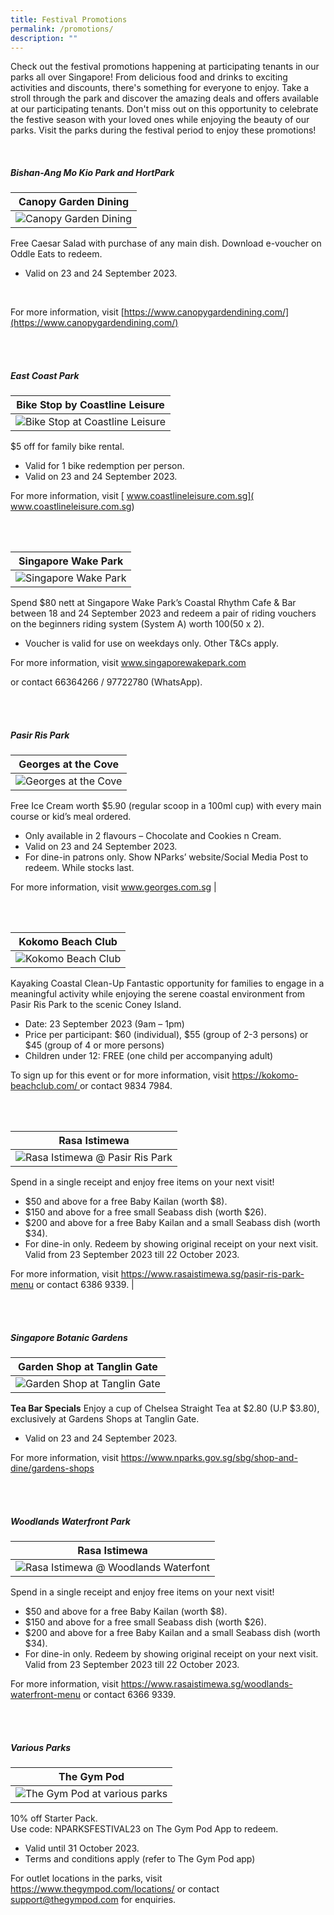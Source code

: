 ```yaml
---
title: Festival Promotions
permalink: /promotions/
description: ""
---
```

Check out the festival promotions happening at participating tenants in our parks all over Singapore! From delicious food and drinks to exciting activities and discounts, there's something for everyone to enjoy. Take a stroll through the park and discover the amazing deals and offers available at our participating tenants. Don't miss out on this opportunity to celebrate the festive season with your loved ones while enjoying the beauty of our parks. Visit the parks during the festival period to enjoy these promotions!

<br>

##### Bishan-Ang Mo Kio Park and HortPark

| Canopy Garden Dining |
| -------- |
|![Canopy Garden Dining](/images/canopy%20garden%20dining.jpg)


Free Caesar Salad with purchase of any main dish. Download e-voucher on Oddle Eats to redeem. 
* Valid on 23 and 24 September 2023. 
<br>

For more information, visit [https://www.canopygardendining.com/](https://www.canopygardendining.com/)

<br>
<br>


##### East Coast Park

| Bike Stop by Coastline Leisure |
| -------- |
|![Bike Stop at Coastline Leisure](/images/coastline%20leisure.jpg)

$5 off for family bike rental.  
* Valid for 1 bike redemption per person. 
* Valid on 23 and 24 September 2023. 

For more information, visit [ www.coastlineleisure.com.sg]( www.coastlineleisure.com.sg)

<br>
<br>



| Singapore Wake Park |
| -------- |
|![Singapore Wake Park](/images/singapore%20wake%20park.jpg)

Spend $80 nett at Singapore Wake Park’s Coastal Rhythm Cafe &amp; Bar between 18 and 24 September 2023 and redeem a pair of riding vouchers on the beginners riding system (System A) worth $100 ($50 x 2). 
* Voucher is valid for use on weekdays only. Other T&amp;Cs apply.  

For more information, visit [www.singaporewakepark.com ](www.singaporewakepark.com )

or contact 66364266 / 97722780 (WhatsApp).

<br>
<br>



##### Pasir Ris Park

| Georges at the Cove  |
| -------- |
|![Georges at the Cove](/images/georges%20at%20the%20cove.jpg)

Free Ice Cream worth $5.90 (regular scoop in a 100ml cup) with every main course or kid’s meal ordered. 
* Only available in 2 flavours – Chocolate and Cookies n Cream. 
* Valid on 23 and 24 September 2023. 
* For dine-in patrons only. Show NParks’ website/Social Media Post to redeem. While stocks last.  

For more information, visit www.georges.com.sg     |

<br>
<br>



| Kokomo Beach Club |
| -------- |
| ![Kokomo Beach Club](/images/kokomo%20beach%20club.jpg)

Kayaking Coastal Clean-Up 
Fantastic opportunity for families to engage in a meaningful activity while enjoying the serene coastal environment from Pasir Ris Park to the scenic Coney Island. 
* Date: 23 September 2023 (9am – 1pm) 
* Price per participant: $60 (individual), $55 (group of 2-3 persons) or $45 (group of 4 or more persons) 
* Children under 12: FREE (one child per accompanying adult) 

To sign up for this event or for more information, 
visit [ https://kokomo-beachclub.com/ ]( https://kokomo-beachclub.com/ )
or contact 9834 7984. 

<br>
<br>


 
| Rasa Istimewa |
| -------- |
|![Rasa Istimewa @ Pasir Ris Park](/images/rasa%20istimewa%20@%20pasir%20ris%20park.jpg)

Spend in a single receipt and enjoy free items on your next visit! 
* $50 and above for a free Baby Kailan (worth $8). 
* $150 and above for a free small Seabass dish (worth $26). 
* $200 and above for a free Baby Kailan and a small Seabass dish (worth $34). 
* For dine-in only. Redeem by showing original receipt on your next visit. Valid from 23 September 2023 till 22 October 2023. 

For more information, visit https://www.rasaistimewa.sg/pasir-ris-park-menu or contact 6386 9339.  |

<br>
<br>



##### Singapore Botanic Gardens
| Garden Shop at Tanglin Gate |
| -------- |
|![Garden Shop at Tanglin Gate](/images/garden%20shop%20at%20tanglin%20gate.jpg)

**Tea Bar Specials**
Enjoy a cup of Chelsea Straight Tea at $2.80 (U.P $3.80), exclusively at Gardens Shops at Tanglin Gate. 
* Valid on 23 and 24 September 2023. 

For more information, visit https://www.nparks.gov.sg/sbg/shop-and-dine/gardens-shops 

<br>
<br>



##### Woodlands Waterfront Park
| Rasa Istimewa |
| -------- |
|![Rasa Istimewa @ Woodlands Waterfont](/images/rasa%20istimewa%20@%20waterfront.jpg)

Spend in a single receipt and enjoy free items on your next visit! 
* $50 and above for a free Baby Kailan (worth $8). 
* $150 and above for a free small Seabass dish (worth $26). 
* $200 and above for a free Baby Kailan and a small Seabass dish (worth $34). 
* For dine-in only. Redeem by showing original receipt on your next visit. Valid from 23 September 2023 till 22 October 2023. 

For more information, visit https://www.rasaistimewa.sg/woodlands-waterfront-menu or contact 6366 9339. 

<br>
<br>



##### Various Parks
| The Gym Pod |
| -------- |
|![The Gym Pod at various parks](/images/the%20gym%20pod.jpg)

10% off Starter Pack.  
Use code: NPARKSFESTIVAL23 on The Gym Pod App to redeem.  
* Valid until 31 October 2023. 
* Terms and conditions apply (refer to The Gym Pod app) 

For outlet locations in the parks, visit https://www.thegympod.com/locations/ or contact support@thegympod.com for enquiries.